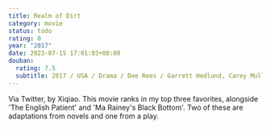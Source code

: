 ```yaml
---
title: Realm of Dirt
category: movie
status: todo
rating: 0
year: "2017"
date: 2023-07-15 17:01:03+08:00
douban:
  rating: 7.5
  subtitle: 2017 / USA / Drama / Dee Rees / Garrett Hedlund, Carey Mulligan
---
```


Via Twitter, by Xiqiao. This movie ranks in my top three favorites, alongside 'The English Patient' and 'Ma Rainey's Black Bottom'. Two of these are adaptations from novels and one from a play.
